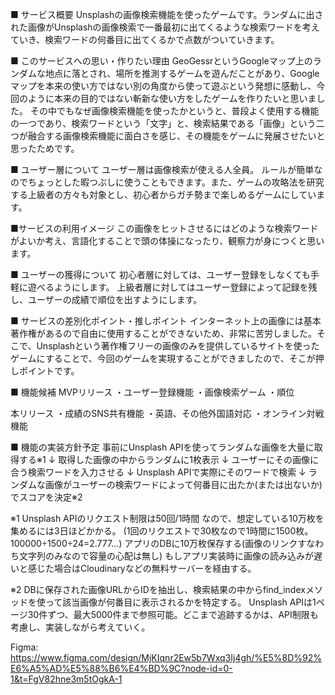 ■ サービス概要
Unsplashの画像検索機能を使ったゲームです。ランダムに出された画像がUnsplashの画像検索で一番最初に出てくるような検索ワードを考えていき、検索ワードの何番目に出てくるかで点数がついていきます。

■ このサービスへの思い・作りたい理由
GeoGessrというGoogleマップ上のランダムな地点に落とされ、場所を推測するゲームを遊んだことがあり、Googleマップを本来の使い方ではない別の角度から使って遊ぶという発想に感動し、今回のように本来の目的ではない斬新な使い方をしたゲームを作りたいと思いました。
その中でもなぜ画像検索機能を使ったかというと、普段よく使用する機能の一つであり、検索ワードという「文字」と、検索結果である「画像」という二つが融合する画像検索機能に面白さを感じ、その機能をゲームに発展させたいと思ったためです。

■ ユーザー層について
ユーザー層は画像検索が使える人全員。
ルールが簡単なのでちょっとした暇つぶしに使うこともできます。また、ゲームの攻略法を研究する上級者の方々も対象とし、初心者からガチ勢まで楽しめるゲームにしています。

■サービスの利用イメージ
この画像をヒットさせるにはどのような検索ワードがよいか考え、言語化することで頭の体操になったり、観察力が身につくと思います。

■ ユーザーの獲得について
初心者層に対しては、ユーザー登録をしなくても手軽に遊べるようにします。
上級者層に対してはユーザー登録によって記録を残し、ユーザーの成績で順位を出すようにします。

■ サービスの差別化ポイント・推しポイント
インターネット上の画像には基本著作権があるので自由に使用することができないため、非常に苦労しました。そこで、Unsplashという著作権フリーの画像のみを提供しているサイトを使ったゲームにすることで、今回のゲームを実現することができましたので、そこが押しポイントです。

■ 機能候補
MVPリリース
・ユーザー登録機能
・画像検索ゲーム
・順位

本リリース
・成績のSNS共有機能
・英語、その他外国語対応
・オンライン対戦機能

■ 機能の実装方針予定
事前にUnsplash APIを使ってランダムな画像を大量に取得する※1
↓
取得した画像の中からランダムに1枚表示
↓
ユーザーにその画像に合う検索ワードを入力させる
↓
Unsplash APIで実際にそのワードで検索
↓
ランダムな画像がユーザーの検索ワードによって何番目に出たか(または出ないか)でスコアを決定※2

※1
Unsplash APIのリクエスト制限は50回/1時間 なので、想定している10万枚を集めるには3日ほどかかる。
(1回のリクエストで30枚なので1時間に1500枚。100000÷1500÷24=2.777…)
アプリのDBに10万枚保存する(画像のリンクすなわち文字列のみなので容量の心配は無し)
もしアプリ実装時に画像の読み込みが遅いと感じた場合はCloudinaryなどの無料サーバーを経由する。

※2
DBに保存された画像URLからIDを抽出し、検索結果の中からfind_indexメソッドを使って該当画像が何番目に表示されるかを特定する。
Unsplash APIは1ページ30件ずつ、最大5000件まで参照可能。どこまで追跡するかは、API制限も考慮し、実装しながら考えていく。

Figma: https://www.figma.com/design/MjKIqnr2Ew5b7Wxq3Ij4gh/%E5%8D%92%E6%A5%AD%E5%88%B6%E4%BD%9C?node-id=0-1&t=FgV82hne3m5tOgkA-1
